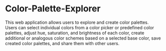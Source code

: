 ﻿# Color-Palette-Explorer
This web application allows users to explore and create color palettes. Users can select individual colors from a color picker or predefined color palettes, adjust hue, saturation, and brightness of each color, create additional or analogous color schemes based on a selected base color, save created color palettes, and share them with other users.
